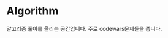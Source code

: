 # Algorithm
알고리즘 풀이를 올리는 공간입니다. 
주로 codewars문제들을 풉니다.
[](https://www.codewars.com/users/developerjhp/badges/large)

